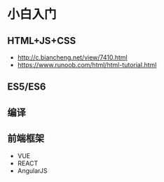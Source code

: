 # 小白入门
## HTML+JS+CSS
- http://c.biancheng.net/view/7410.html
- https://www.runoob.com/html/html-tutorial.html
## ES5/ES6

## 编译

## 前端框架
- VUE
- REACT
- AngularJS